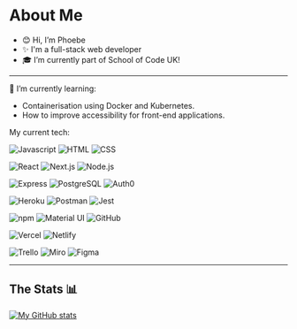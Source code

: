 # About Me 

- 😊 Hi, I’m Phoebe
- ✨ I'm a full-stack web developer
- 🎓 I’m currently part of School of Code UK!

---

🌱 I’m currently learning:

  - Containerisation using Docker and Kubernetes.
  - How to improve accessibility for front-end applications.

My current tech:

![Javascript](https://img.shields.io/badge/JavaScript-F7DF1E?style=for-the-badge&logo=JavaScript&logoColor=white)
![HTML](https://img.shields.io/badge/HTML5-E34F26?style=for-the-badge&logo=html5&logoColor=white)
![CSS](https://img.shields.io/badge/CSS3-1572B6?style=for-the-badge&logo=css3&logoColor=white)

![React](https://img.shields.io/badge/react-20232A.svg?style=for-the-badge&logo=react)
![Next.js](https://img.shields.io/badge/next.js-black.svg?style=for-the-badge&logo=next.js)
![Node.js](https://img.shields.io/badge/node.js-339933.svg?style=for-the-badge&logo=node.js&logoColor=white)

![Express](https://img.shields.io/badge/Express.js-404D59?style=for-the-badge)
![PostgreSQL](https://img.shields.io/badge/postgresql-4169E1.svg?style=for-the-badge&logo=postgresql&logoColor=white)
![Auth0](https://img.shields.io/badge/auth0-EB5424.svg?style=for-the-badge&logo=auth0&logoColor=white)

![Heroku](https://img.shields.io/badge/heroku-430098.svg?style=for-the-badge&logo=heroku&logoColor=white)
![Postman](https://img.shields.io/badge/postman-FF6C37.svg?style=for-the-badge&logo=postman&logoColor=white)
![Jest](https://img.shields.io/badge/jest-C21325.svg?style=for-the-badge&logo=jest&logoColor=white)

![npm](https://img.shields.io/badge/npm-CB3837?style=for-the-badge&logo=npm&logoColor=white) 
![Material UI](https://img.shields.io/badge/mui-007FFF.svg?style=for-the-badge&logo=mui&logoColor=white)
![GitHub](https://img.shields.io/badge/GitHub-100000?style=for-the-badge&logo=github&logoColor=white)


![Vercel](https://img.shields.io/badge/Vercel-000000?style=for-the-badge&logo=vercel&logoColor=white)
![Netlify](https://img.shields.io/badge/netlify-00C7B7.svg?style=for-the-badge&logo=netlify&logoColor=white)

![Trello](https://img.shields.io/badge/Trello-0052CC?style=for-the-badge&logo=trello&logoColor=white)
![Miro](https://img.shields.io/badge/Miro-050038?style=for-the-badge&logo=Miro&logoColor=white) 
![Figma](https://img.shields.io/badge/figma-F24E1E.svg?style=for-the-badge&logo=figma&logoColor=white)

---

## The Stats 📊

[![My GitHub stats](https://github-readme-stats.vercel.app/api?username=phoebefrances&hide=stars,issues&count_private=true&show_icons=true&theme=calm)](https://github.com/anuraghazra/github-readme-stats)
